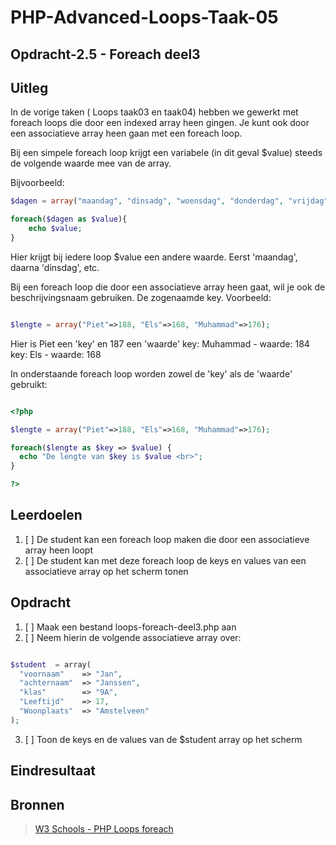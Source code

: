 # PHP-Advanced-Loops-Taak-05

## Opdracht-2.5 - Foreach deel3

## Uitleg

In de vorige taken ( Loops taak03 en taak04) hebben we gewerkt met foreach loops die door een indexed array heen gingen. Je kunt ook door een associatieve array heen gaan met een foreach loop.

Bij een simpele foreach loop krijgt een variabele (in dit geval $value) steeds de volgende waarde mee van de array.

Bijvoorbeeld:

```php
$dagen = array("maandag", "dinsadg", "woensdag", "donderdag", "vrijdag", "zaterdag", "zondag");

foreach($dagen as $value){
    echo $value;
}

```

Hier krijgt bij iedere loop $value een andere waarde. Eerst 'maandag', daarna 'dinsdag', etc.

Bij een foreach loop die door een associatieve array heen gaat, wil je ook de beschrijvingsnaam gebruiken. De zogenaamde key. Voorbeeld:

```php

$lengte = array("Piet"=>188, "Els"=>168, "Muhammad"=>176);

```

Hier is Piet een 'key' en 187 een 'waarde'
key: Muhammad - waarde: 184
key: Els - waarde: 168

In onderstaande foreach loop worden zowel de 'key' als de 'waarde' gebruikt:

```php

<?php

$lengte = array("Piet"=>188, "Els"=>168, "Muhammad"=>176);

foreach($lengte as $key => $value) {
  echo "De lengte van $key is $value <br>";
}

?>
```

## Leerdoelen

1. [ ] De student kan een foreach loop maken die door een associatieve array heen loopt
2. [ ] De student kan met deze foreach loop de keys en values van een associatieve array op het scherm tonen

## Opdracht

1. [ ] Maak een bestand loops-foreach-deel3.php aan
2. [ ] Neem hierin de volgende associatieve array over:

```php

$student  = array(
  "voornaam"    => "Jan",
  "achternaam"  => "Janssen",
  "klas"        => "9A",
  "Leeftijd"    => 17,
  "Woonplaats"  => "Amstelveen"
);

```

3. [ ] Toon de keys en de values van de $student array op het scherm

## Eindresultaat

## Bronnen

> [W3 Schools - PHP Loops foreach](https://www.w3schools.com/php/php_looping_foreach.asp)




<!--- ------------ DIT COMMENTAAR LATEN STAAN AUB ------------
------------------ ------------------------------ ------------
------------------ eagle ref:42924849
------------------ ------------------------------ ------------
------------------ DIT COMMENTAAR LATEN STAAN AUB -------- -->